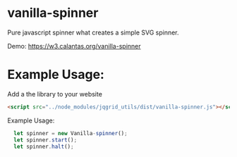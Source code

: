 # vanilla-spinner
Pure javascript spinner what creates a simple SVG spinner.

Demo:
  https://w3.calantas.org/vanilla-spinner

  # Example Usage:

  Add a the library to your website

  ```html
  <script src="../node_modules/jqgrid_utils/dist/vanilla-spinner.js"></script>
```


Example Usage:
```javascript
  let spinner = new Vanilla-spinner();
  let spinner.start();
  let spinner.halt();
```

